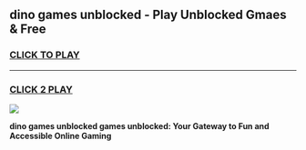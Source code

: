 
## dino games unblocked - Play Unblocked Gmaes & Free
<h3>
<a href="https://premium.freeplayer.one?title=dino_games_unblocked&ref=20F">CLICK TO PLAY</a></h3>
<hr>

<h3>
<a href="https://premium.freeplayer.one?title=dino_games_unblocked&ref=20F">CLICK 2 PLAY</a>
  
</h3>

<a href="https://premium.freeplayer.one?title=dino_games_unblocked&ref=20F/"><img src="https://clearcache.store/games.png"></a>


**dino games unblocked games unblocked: Your Gateway to Fun and Accessible Online Gaming**
